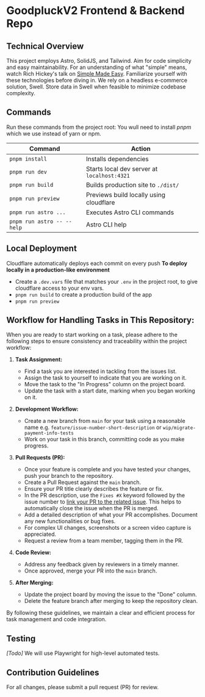 # GoodpluckV2 Frontend & Backend Repo

## Technical Overview

This project employs Astro, SolidJS, and Tailwind. Aim for code simplicity and easy maintainability. For an understanding of what "simple" means, watch Rich Hickey's talk on [Simple Made Easy](https://www.infoq.com/presentations/Simple-Made-Easy/). Familiarize yourself with these technologies before diving in. We rely on a headless e-commerce solution, Swell. Store data in Swell when feasible to minimize codebase complexity.

## Commands

Run these commands from the project root: You wull need to install _pnpm_ which we use instead of yarn or npm.

| Command                    | Action                                      |
| -------------------------- | ------------------------------------------- |
| `pnpm install`             | Installs dependencies                       |
| `pnpm run dev`             | Starts local dev server at `localhost:4321` |
| `pnpm run build`           | Builds production site to `./dist/`         |
| `pnpm run preview`         | Previews build locally using cloudflare     |
| `pnpm run astro ...`       | Executes Astro CLI commands                 |
| `pnpm run astro -- --help` | Astro CLI help                              |

## Local Deployment

Cloudflare automatically deploys each commit on every push
**To deploy locally in a production-like environment**

- Create a `.dev.vars` file that matches your `.env` in the project root, to give cloudflare access to your env vars.
- `pnpm run build` to create a production build of the app
- `pnpm run preview`

## Workflow for Handling Tasks in This Repository:

When you are ready to start working on a task, please adhere to the following steps to ensure consistency and traceability within the project workflow:

1. **Task Assignment:**

   - Find a task you are interested in tackling from the issues list.
   - Assign the task to yourself to indicate that you are working on it.
   - Move the task to the "In Progress" column on the project board.
   - Update the task with a start date, marking when you began working on it.

2. **Development Workflow:**

   - Create a new branch from `main` for your task using a reasonable name e.g. `feature/issue-number-short-description` or `wip/migrate-payment-info-tests`
   - Work on your task in this branch, committing code as you make progress.

3. **Pull Requests (PR):**

   - Once your feature is complete and you have tested your changes, push your branch to the repository.
   - Create a Pull Request against the `main` branch.
   - Ensure your PR title clearly describes the feature or fix.
   - In the PR description, use the `Fixes #X` keyword followed by the issue number to [link your PR to the related issue](https://github.blog/2013-01-22-closing-issues-via-commit-messages/). This helps to automatically close the issue when the PR is merged.
   - Add a detailed description of what your PR accomplishes. Document any new functionalities or bug fixes.
   - For complex UI changes, screenshots or a screen video capture is appreciated.
   - Request a review from a team member, tagging them in the PR.

4. **Code Review:**

   - Address any feedback given by reviewers in a timely manner.
   - Once approved, merge your PR into the `main` branch.

5. **After Merging:**
   - Update the project board by moving the issue to the "Done" column.
   - Delete the feature branch after merging to keep the repository clean.

By following these guidelines, we maintain a clear and efficient process for task management and code integration.

## Testing

_[Todo]_ We will use Playwright for high-level automated tests.

## Contribution Guidelines

For all changes, please submit a pull request (PR) for review.
